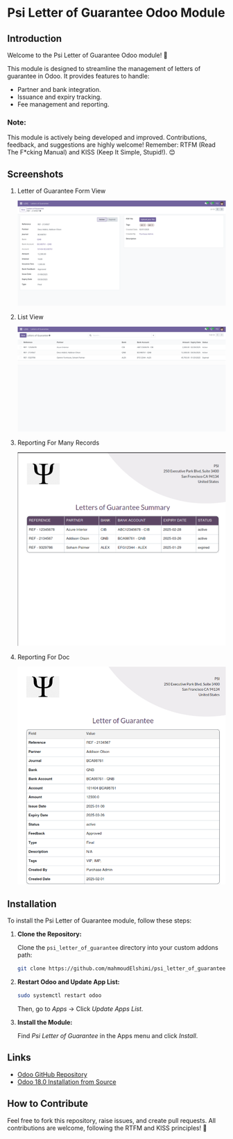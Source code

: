 # Psi Letter of Guarantee Odoo Module

## Introduction

Welcome to the Psi Letter of Guarantee Odoo module! 🚀

This module is designed to streamline the management of letters of guarantee in Odoo. It provides features to handle:

- Partner and bank integration.
- Issuance and expiry tracking.
- Fee management and reporting.

### Note:
This module is actively being developed and improved. Contributions, feedback, and suggestions are highly welcome! Remember: RTFM (Read The F*cking Manual) and KISS (Keep It Simple, Stupid!). 😊

## Screenshots

1. Letter of Guarantee Form View

   ![Form View](./psi_letter_of_guarantee/static/description/images/form_view.png)

2. List View

   ![List View](./psi_letter_of_guarantee/static/description/images/list_view.png)

3. Reporting For Many Records 

   ![Reports](./psi_letter_of_guarantee/static/description/images/reports_many.png)

4. Reporting For Doc

   ![Reports](./psi_letter_of_guarantee/static/description/images/reports_one.png)
## Installation

To install the Psi Letter of Guarantee module, follow these steps:

1. **Clone the Repository:**

   Clone the `psi_letter_of_guarantee` directory into your custom addons path:

   ```bash
   git clone https://github.com/mahmoudElshimi/psi_letter_of_guarantee.git /path/to/odoo/custom/addons/
   ```

2. **Restart Odoo and Update App List:**

   ```bash
   sudo systemctl restart odoo
   ```

   Then, go to *Apps* → Click *Update Apps List*.

3. **Install the Module:**

   Find *Psi Letter of Guarantee* in the Apps menu and click *Install*.

## Links

- [Odoo GitHub Repository](https://github.com/odoo/odoo)
- [Odoo 18.0 Installation from Source](https://www.odoo.com/documentation/18.0/administration/on_premise/source.html)

## How to Contribute

Feel free to fork this repository, raise issues, and create pull requests. All contributions are welcome, following the RTFM and KISS principles! 🚀

